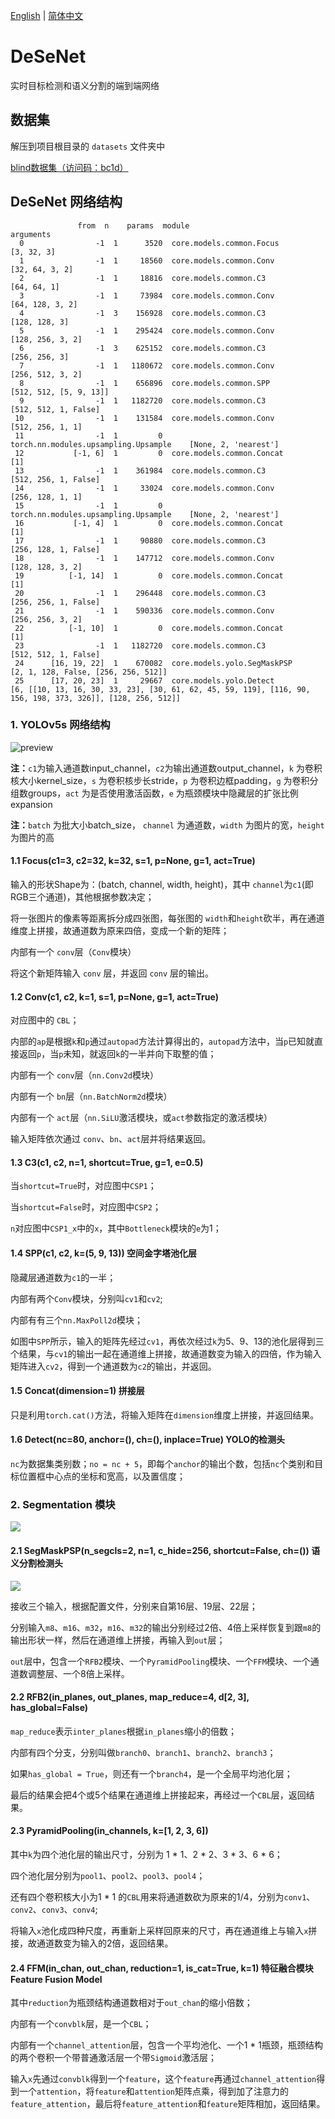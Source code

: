 [English](https://github.com/splwany/DeSeNet/blob/main/README_en.md)
|
[简体中文](https://github.com/splwany/DeSeNet/blob/main/README.md)

# DeSeNet
实时目标检测和语义分割的端到端网络

## 数据集

解压到项目根目录的 `datasets` 文件夹中

[blind数据集（访问码：bc1d）](https://cloud.189.cn/web/share?code=zi2iAzbUvequ)

## DeSeNet 网络结构

```
               from  n    params  module                                  arguments
  0                -1  1      3520  core.models.common.Focus                [3, 32, 3]
  1                -1  1     18560  core.models.common.Conv                 [32, 64, 3, 2]
  2                -1  1     18816  core.models.common.C3                   [64, 64, 1]
  3                -1  1     73984  core.models.common.Conv                 [64, 128, 3, 2]
  4                -1  3    156928  core.models.common.C3                   [128, 128, 3]
  5                -1  1    295424  core.models.common.Conv                 [128, 256, 3, 2]
  6                -1  3    625152  core.models.common.C3                   [256, 256, 3]
  7                -1  1   1180672  core.models.common.Conv                 [256, 512, 3, 2]
  8                -1  1    656896  core.models.common.SPP                  [512, 512, [5, 9, 13]]        
  9                -1  1   1182720  core.models.common.C3                   [512, 512, 1, False]
 10                -1  1    131584  core.models.common.Conv                 [512, 256, 1, 1]
 11                -1  1         0  torch.nn.modules.upsampling.Upsample    [None, 2, 'nearest']
 12           [-1, 6]  1         0  core.models.common.Concat               [1]
 13                -1  1    361984  core.models.common.C3                   [512, 256, 1, False]
 14                -1  1     33024  core.models.common.Conv                 [256, 128, 1, 1]
 15                -1  1         0  torch.nn.modules.upsampling.Upsample    [None, 2, 'nearest']
 16           [-1, 4]  1         0  core.models.common.Concat               [1]
 17                -1  1     90880  core.models.common.C3                   [256, 128, 1, False]
 18                -1  1    147712  core.models.common.Conv                 [128, 128, 3, 2]
 19          [-1, 14]  1         0  core.models.common.Concat               [1]
 20                -1  1    296448  core.models.common.C3                   [256, 256, 1, False]
 21                -1  1    590336  core.models.common.Conv                 [256, 256, 3, 2]
 22          [-1, 10]  1         0  core.models.common.Concat               [1]
 23                -1  1   1182720  core.models.common.C3                   [512, 512, 1, False]
 24      [16, 19, 22]  1    670082  core.models.yolo.SegMaskPSP             [2, 1, 128, False, [256, 256, 512]]
 25      [17, 20, 23]  1     29667  core.models.yolo.Detect                 [6, [[10, 13, 16, 30, 33, 23], [30, 61, 62, 45, 59, 119], [116, 90, 156, 198, 373, 326]], [128, 256, 512]]
```

### 1. YOLOv5s 网络结构

![preview](https://pic1.zhimg.com/v2-15e53f82f68e62ce1ea9a565121e21f8_r.jpg)

**注：**`c1`为输入通道数input_channel，`c2`为输出通道数output_channel，`k` 为卷积核大小kernel_size，`s` 为卷积核步长stride，`p` 为卷积边框padding，`g` 为卷积分组数groups，`act` 为是否使用激活函数，`e` 为瓶颈模块中隐藏层的扩张比例expansion

**注：**`batch` 为批大小batch_size， `channel` 为通道数，`width` 为图片的宽，`height`为图片的高

#### 1.1 Focus(c1=3, c2=32, k=32, s=1, p=None, g=1, act=True)

输入的形状Shape为：(batch, channel, width, height)，其中 `channel`为`c1`(即RGB三个通道)，其他根据参数决定；

将一张图片的像素等距离拆分成四张图，每张图的 `width`和`height`砍半，再在通道维度上拼接，故通道数为原来四倍，变成一个新的矩阵；

内部有一个 `conv`层（`Conv`模块）

将这个新矩阵输入 `conv` 层，并返回 `conv` 层的输出。

#### 1.2 Conv(c1, c2, k=1, s=1, p=None, g=1, act=True)

对应图中的 `CBL`；

内部的`ap`是根据`k`和`p`通过`autopad`方法计算得出的，`autopad`方法中，当`p`已知就直接返回`p`，当`p`未知，就返回`k`的一半并向下取整的值；

内部有一个 `conv`层（`nn.Conv2d`模块）

内部有一个 `bn`层（`nn.BatchNorm2d`模块）

内部有一个 `act`层（`nn.SiLU`激活模块，或`act`参数指定的激活模块）

输入矩阵依次通过 `conv`、`bn`、`act`层并将结果返回。

#### 1.3 C3(c1, c2, n=1, shortcut=True, g=1, e=0.5)

当`shortcut=True`时，对应图中`CSP1`；

当`shortcut=False`时，对应图中`CSP2`；

`n`对应图中`CSP1_x`中的`x`，其中`Bottleneck`模块的`e`为1；

#### 1.4 SPP(c1, c2, k=(5, 9, 13)) 空间金字塔池化层

隐藏层通道数为`c1`的一半；

内部有两个`Conv`模块，分别叫`cv1`和`cv2`;

内部有有三个`nn.MaxPoll2d`模块；

如图中`SPP`所示，输入的矩阵先经过`cv1`，再依次经过`k`为5、9、13的池化层得到三个结果，与`cv1`的输出一起在通道维上拼接，故通道数变为输入的四倍，作为输入矩阵进入`cv2`，得到一个通道数为`c2`的输出，并返回。

#### 1.5 Concat(dimension=1) 拼接层

只是利用`torch.cat()`方法，将输入矩阵在`dimension`维度上拼接，并返回结果。

#### 1.6 Detect(nc=80, anchor=(), ch=(), inplace=True) YOLO的检测头

`nc`为数据集类别数；`no = nc + 5`，即每个`anchor`的输出个数，包括`nc`个类别和目标位置框中心点的坐标和宽高，以及置信度；

### 2. Segmentation 模块

![](https://github.com/splwany/DeSeNet/docs/images/DeSeNet网络结构.png)

#### 2.1 SegMaskPSP(n_segcls=2, n=1, c_hide=256, shortcut=False, ch=()) 语义分割检测头

![](https://github.com/splwany/DeSeNet/docs/images/SegMaskPSP结构.png)

接收三个输入，根据配置文件，分别来自第16层、19层、22层；

分别输入`m8`、`m16`、`m32`，`m16`、`m32`的输出分别经过2倍、4倍上采样恢复到跟`m8`的输出形状一样，然后在通道维上拼接，再输入到`out`层；

`out`层中，包含一个`RFB2`模块、一个`PyramidPooling`模块、一个`FFM`模块、一个通道数调整层、一个8倍上采样。

#### 2.2 RFB2(in_planes, out_planes, map_reduce=4, d[2, 3], has_global=False)

`map_reduce`表示`inter_planes`根据`in_planes`缩小的倍数；

内部有四个分支，分别叫做`branch0`、`branch1`、`branch2`、`branch3`；

如果`has_global = True`，则还有一个`branch4`，是一个全局平均池化层；

最后的结果会把4个或5个结果在通道维上拼接起来，再经过一个`CBL`层，返回结果。

#### 2.3 PyramidPooling(in_channels, k=[1, 2, 3, 6])

其中`k`为四个池化层的输出尺寸，分别为 1 * 1、2 * 2、3 * 3、6 * 6；

四个池化层分别为`pool1`、`pool2`、`pool3`、`pool4`；

还有四个卷积核大小为1 * 1 的`CBL`用来将通道数砍为原来的1/4，分别为`conv1`、`conv2`、`conv3`、`conv4`;

将输入`x`池化成四种尺度，再重新上采样回原来的尺寸，再在通道维上与输入`x`拼接，故通道数变为输入的2倍，返回结果。

#### 2.4 FFM(in_chan, out_chan, reduction=1, is_cat=True, k=1) 特征融合模块 Feature Fusion Model

其中`reduction`为瓶颈结构通道数相对于`out_chan`的缩小倍数；

内部有一个`convblk`层，是一个`CBL`；

内部有一个`channel_attention`层，包含一个平均池化、一个1 * 1瓶颈，瓶颈结构的两个卷积一个带普通激活层一个带`Sigmoid`激活层；

输入`x`先通过`convblk`得到一个`feature`，这个`feature`再通过`channel_attention`得到一个`attention`，将`feature`和`attention`矩阵点乘，得到加了注意力的`feature_attention`，最后将`feature_attention`和`feature`矩阵相加，返回结果。
